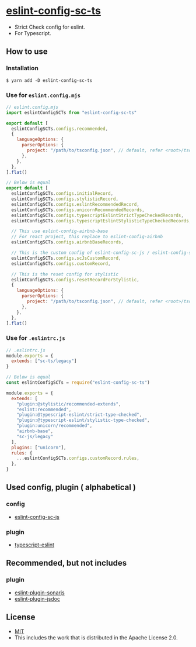 # [eslint-config-sc-ts](https://strict-check-series.pages.dev/packages/eslint-config-sc-ts)
- Strict Check config for eslint.
- For Typescript.

## How to use
### Installation

```shell
$ yarn add -D eslint-config-sc-ts
```

### Use for `eslint.config.mjs`

```javascript
// eslint.config.mjs
import eslintConfigSCTs from "eslint-config-sc-ts"

export default [
  eslintConfigSCTs.configs.recommended,
  {
    languageOptions: {
      parserOptions: {
        project: "/path/to/tsconfig.json", // default, refer <root>/tsoncifg.json
      },
    },
  },
].flat()

// Below is equal
export default [
  eslintConfigSCTs.configs.initialRecord,
  eslintConfigSCTs.configs.stylisticRecord,
  eslintConfigSCTs.configs.eslintRecommendedRecord,
  eslintConfigSCTs.configs.unicornRecommendedRecords,
  eslintConfigSCTs.configs.typescriptEslintStrictTypeCheckedRecords,
  eslintConfigSCTs.configs.typescriptEslintStylisticTypeCheckedRecords,

  // This use eslint-config-airbnb-base
  // For react project, this replace to eslint-config-airbnb
  eslintConfigSCTs.configs.airbnbBaseRecords,

  // This is the custom config of eslint-config-sc-js / eslint-config-sc-ts
  eslintConfigSCTs.configs.scJsCustomRecord,
  eslintConfigSCTs.configs.customRecord,

  // This is the reset config for stylistic
  eslintConfigSCTs.configs.resetRecordForStylistic,
  {
    languageOptions: {
      parserOptions: {
        project: "/path/to/tsconfig.json", // default, refer <root>/tsoncifg.json
      },
    },
  },
].flat()
```

### Use for `.eslintrc.js`

```javascript
// .eslintrc.js
module.exports = {
  extends: ["sc-ts/legacy"]
}

// Below is equal
const eslintConfigSCTs = require("eslint-config-sc-ts")

module.exports = {
  extends: [
    "plugin:@stylistic/recommended-extends",
    "eslint:recommended",
    "plugin:@typescript-eslint/strict-type-checked",
    "plugin:@typescript-eslint/stylistic-type-checked",
    "plugin:unicorn/recommended",
    "airbnb-base",
    "sc-js/legacy"
  ],
  plugins: ["unicorn"],
  rules: {
    ...eslintConfigSCTs.configs.customRecord.rules,
  },
}
```

## Used config, plugin ( alphabetical )
### config
- [eslint-config-sc-js](https://www.npmjs.com/package/eslint-config-sc-js)

### plugin
- [typescript-eslint](https://www.npmjs.com/package/typescript-eslint)

## Recommended, but not includes
### plugin
- [eslint-plugin-sonarjs](https://www.npmjs.com/package/eslint-plugin-sonarjs)
- [eslint-plugin-jsdoc](https://www.npmjs.com/package/eslint-plugin-jsdoc)

## License
- [MIT](LICENSE)
- This includes the work that is distributed in the Apache License 2.0.
